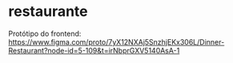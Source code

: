 # restaurante
Protótipo do frontend:
https://www.figma.com/proto/7yX12NXAj5SnzhjEKx306L/Dinner-Restaurant?node-id=5-109&t=irNbprGXV5140AsA-1
